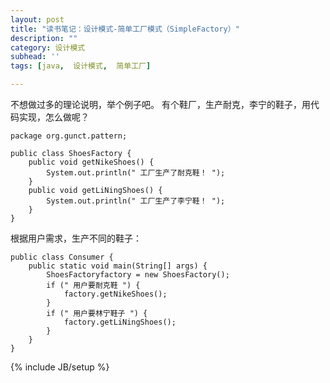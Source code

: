 ```yaml
---
layout: post
title: "读书笔记：设计模式-简单工厂模式（SimpleFactory）"
description: ""
category: 设计模式
subhead: ''
tags: [java,  设计模式,  简单工厂]

---
```

不想做过多的理论说明，举个例子吧。
有个鞋厂，生产耐克，李宁的鞋子，用代码实现，怎么做呢？
 

    package org.gunct.pattern;  
  
    public class ShoesFactory {  
        public void getNikeShoes() {  
            System.out.println(" 工厂生产了耐克鞋！ ");  
        }  
        public void getLiNingShoes() {  
            System.out.println(" 工厂生产了李宁鞋！ ");  
        }  
    }  
 
根据用户需求，生产不同的鞋子：
 
    public class Consumer {  
        public static void main(String[] args) {  
            ShoesFactoryfactory = new ShoesFactory();  
            if (" 用户要耐克鞋 ") {  
                factory.getNikeShoes();  
            }  
            if (" 用户要林宁鞋子 ") {  
                factory.getLiNingShoes();  
            }  
        }  
    }  

{% include JB/setup %}